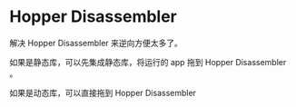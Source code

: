 # Hopper Disassembler



解决 Hopper Disassembler 来逆向方便太多了。



如果是静态库，可以先集成静态库，将运行的 app 拖到 Hopper Disassembler 。

如果是动态库，可以直接拖到 Hopper Disassembler 